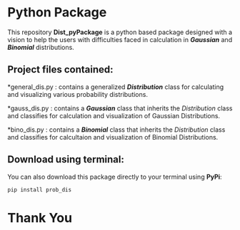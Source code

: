 # Python Package

This repository **Dist_pyPackage** is a python based package designed with a vision to help the users with difficulties faced in calculation in __*Gaussian*__ and __*Binomial*__ distributions.

## Project files contained:

*general_dis.py :
  contains a generalized __*Distribution*__ class for calculating and visualizing various probability distributions.

*gauss_dis.py :
  contains a __*Gaussian*__ class that inherits the *Distribution* class and classifies for calculation and visualization of      Gaussian Distributions.

*bino_dis.py :
  contains a __*Binomial*__ class that inherits the *Distribution* class and classifies for calcultaion and visualization of     Binomial Distributions.
  
## Download using terminal:
  
You can also download this package directly to your terminal using **PyPi**:
```
pip install prob_dis

```

# Thank You





